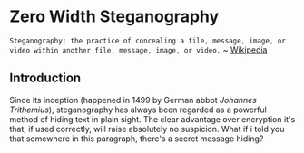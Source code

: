 # Zero Width Steganography
`Steganography: the practice of concealing a file, message, image, or video within another file, message, image, or video.` ~ [Wikipedia](https://en.wikipedia.org/wiki/Steganography)

## Introduction
Since its inception (happened in 1499 by German abbot *Johannes Trithemius*), steganography has always been regarded as a powerful method of hiding text in plain sight. The clear advantage over encryption it's that, if used correctly, will raise absolutely no suspicion. What if i told you that somewhere in this paragraph, there's a secret message hiding?﻿ ​​﻿​​﻿​​​​​﻿﻿​﻿​​﻿​​﻿﻿​​﻿​​​​﻿﻿​​﻿​​​​﻿﻿​​﻿​﻿​​﻿﻿​﻿﻿﻿​​​​﻿​​​​​​​﻿﻿﻿​﻿​​​​﻿﻿​​﻿​﻿​​﻿﻿﻿﻿​​​​​﻿﻿﻿​﻿​​​​​﻿​​​​﻿
